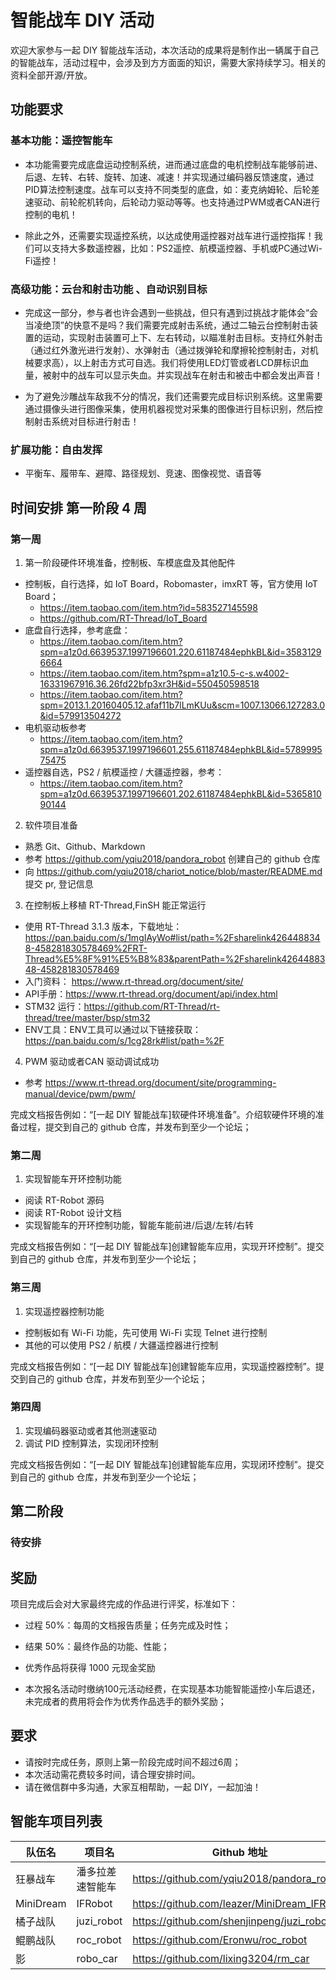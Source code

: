 # 智能战车 DIY 活动

欢迎大家参与一起 DIY 智能战车活动，本次活动的成果将是制作出一辆属于自己的智能战车，活动过程中，会涉及到方方面面的知识，需要大家持续学习。相关的资料全部开源/开放。

## 功能要求

### 基本功能：遥控智能车 

* 本功能需要完成底盘运动控制系统，进而通过底盘的电机控制战车能够前进、后退、左转、右转、旋转、加速、减速！并实现通过编码器反馈速度，通过PID算法控制速度。战车可以支持不同类型的底盘，如：麦克纳姆轮、后轮差速驱动、前轮舵机转向，后轮动力驱动等等。也支持通过PWM或者CAN进行控制的电机！

* 除此之外，还需要实现遥控系统，以达成使用遥控器对战车进行遥控指挥！我们可以支持大多数遥控器，比如：PS2遥控、航模遥控器、手机或PC通过Wi-Fi遥控！

### 高级功能：云台和射击功能 、自动识别目标


* 完成这一部分，参与者也许会遇到一些挑战，但只有遇到过挑战才能体会“会当凌绝顶”的快意不是吗？我们需要完成射击系统，通过二轴云台控制射击装置的运动，实现射击装置可上下、左右转动，以瞄准射击目标。支持红外射击（通过红外激光进行发射）、水弹射击（通过拨弹轮和摩擦轮控制射击，对机械要求高），以上射击方式可自选。我们将使用LED灯管或者LCD屏标识血量，被射中的战车可以显示失血。并实现战车在射击和被击中都会发出声音！

* 为了避免沙雕战车敌我不分的情况，我们还需要完成目标识别系统。这里需要通过摄像头进行图像采集，使用机器视觉对采集的图像进行目标识别，然后控制射击系统对目标进行射击！

### 扩展功能：自由发挥

* 平衡车、履带车、避障、路径规划、竞速、图像视觉、语音等

## 时间安排 第一阶段  4  周

### 第一周 

1. 第一阶段硬件环境准备，控制板、车模底盘及其他配件
  * 控制板，自行选择，如 IoT Board，Robomaster，imxRT 等，官方使用 IoT Board；
    * https://item.taobao.com/item.htm?id=583527145598
    * https://github.com/RT-Thread/IoT_Board
  * 底盘自行选择，参考底盘：
    * https://item.taobao.com/item.htm?spm=a1z0d.6639537.1997196601.220.61187484ephkBL&id=35831296664
    * https://item.taobao.com/item.htm?spm=a1z10.5-c-s.w4002-16331967916.36.26fd22bfp3xr3H&id=550450598518
    * https://item.taobao.com/item.htm?spm=2013.1.20160405.12.afaf11b7lLmKUu&scm=1007.13066.127283.0&id=579913504272
  * 电机驱动板参考
    * https://item.taobao.com/item.htm?spm=a1z0d.6639537.1997196601.255.61187484ephkBL&id=578999575475
  * 遥控器自选，PS2 / 航模遥控 / 大疆遥控器，参考：
    * https://item.taobao.com/item.htm?spm=a1z0d.6639537.1997196601.202.61187484ephkBL&id=536581090144
  
2. 软件项目准备
  * 熟悉 Git、Github、Markdown
  * 参考 https://github.com/yqiu2018/pandora_robot 创建自己的 github 仓库
  * 向 https://github.com/yqiu2018/chariot_notice/blob/master/README.md 提交 pr, 登记信息
  
3. 在控制板上移植 RT-Thread,FinSH 能正常运行
  * 使用 RT-Thread 3.1.3 版本，下载地址：https://pan.baidu.com/s/1mgIAyWo#list/path=%2Fsharelink4264488348-458281830578469%2FRT-Thread%E5%8F%91%E5%B8%83&parentPath=%2Fsharelink4264488348-458281830578469
  * 入门资料： https://www.rt-thread.org/document/site/
  * API手册：https://www.rt-thread.org/document/api/index.html
  * STM32 运行：https://github.com/RT-Thread/rt-thread/tree/master/bsp/stm32
  * ENV工具：ENV工具可以通过以下链接获取：https://pan.baidu.com/s/1cg28rk#list/path=%2F

4. PWM 驱动或者CAN 驱动调试成功
  * 参考 https://www.rt-thread.org/document/site/programming-manual/device/pwm/pwm/

  完成文档报告例如：“[一起 DIY 智能战车]软硬件环境准备”。介绍软硬件环境的准备过程，提交到自己的 github 仓库，并发布到至少一个论坛；

###  第二周

1. 实现智能车开环控制功能
  * 阅读 RT-Robot 源码
  * 阅读 RT-Robot 设计文档
  * 实现智能车的开环控制功能，智能车能前进/后退/左转/右转

  完成文档报告例如：“[一起 DIY 智能战车]创建智能车应用，实现开环控制”。提交到自己的 github 仓库，并发布到至少一个论坛；
  
###  第三周

1. 实现遥控器控制功能
  * 控制板如有 Wi-Fi 功能，先可使用 Wi-Fi 实现 Telnet 进行控制
  * 其他的可以使用 PS2 / 航模 / 大疆遥控器进行控制

  完成文档报告例如：“[一起 DIY 智能战车]创建智能车应用，实现遥控器控制”。提交到自己的 github 仓库，并发布到至少一个论坛；

###  第四周

1. 实现编码器驱动或者其他测速驱动
2. 调试 PID 控制算法，实现闭环控制

 完成文档报告例如：“[一起 DIY 智能战车]创建智能车应用，实现闭环控制”。提交到自己的 github 仓库，并发布到至少一个论坛；

## 第二阶段

### 待安排

## 奖励

项目完成后会对大家最终完成的作品进行评奖，标准如下：

* 过程 50%：每周的文档报告质量；任务完成及时性；
* 结果 50%：最终作品的功能、性能；

* 优秀作品将获得 1000 元现金奖励
* 本次报名活动时缴纳100元活动经费，在实现基本功能智能遥控小车后退还，未完成者的费用将会作为优秀作品选手的额外奖励；

## 要求
  * 请按时完成任务，原则上第一阶段完成时间不超过6周；
  * 本次活动需花费较多时间，请合理安排时间。
  * 请在微信群中多沟通，大家互相帮助，一起 DIY，一起加油！

## 智能车项目列表

| 队伍名    | 项目名           | Github 地址                                 |
| --------- | ---------------- | ------------------------------------------- |
| 狂暴战车  | 潘多拉差速智能车 | https://github.com/yqiu2018/pandora_robot/  |
| MiniDream | IFRobot          | https://github.com/leazer/MiniDream_IFRobot |
| 橘子战队  | juzi_robot       | https://github.com/shenjinpeng/juzi_robot   |
| 鲲鹏战队  | roc_robot        | https://github.com/Eronwu/roc_robot         |
| 影        | robo_car         | https://github.com/lixing3204/rm_car        |
